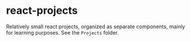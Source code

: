 # react-projects

Relatively small react projects, organized as separate components, mainly for learning purposes. 
See the `Projects` folder.
